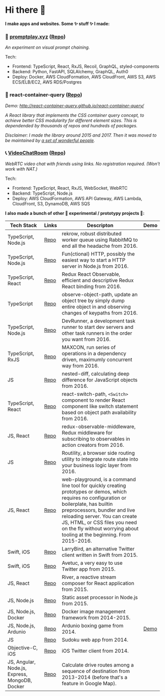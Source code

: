 # Hi there 👋

**I make apps and websites. Some ✨ stuff ✨ I made:**

### 💬 [promptplay.xyz](https://promptplay.xyz) ([Repo](https://github.com/d6u/PromptPlay))

_An experiment on visual prompt chaining._

Tech:
- Frontend: TypeScript, React, RxJS, Recoil, GraphQL, styled-components
- Backend: Python, FastAPI, SQLAlchemy, GraphQL, Auth0
- Deploy: Docker, AWS CloudFormation, AWS CloudFront, AWS S3, AWS ECS/ELB/EC2, AWS RDS/Postgres

### 🫙 react-container-query ([Repo](https://github.com/react-container-query/react-container-query))

_Demo: http://react-container-query.github.io/react-container-query/_

_A React library that implements the CSS container query concept, to achieve better CSS modularity for different element sizes. This is dependended by thousands of repos and hundreds of packages._ 

_Disclaimer: I made the library around 2015 and 2017. Then it was moved to be maintained by [a set of wonderful people](https://github.com/react-container-query/react-container-query/graphs/contributors)._

### 📞 [VideoChatRoom](https://gameroom-beta.daiwei.lu) ([Repo](https://github.com/d6u/VideoChatRoom))

_WebRTC video chat with friends using links. No registration required. (Won't work with NAT.)_

Tech:
- Frontend: TypeScript, React, RxJS, WebSocket, WebRTC
- Backend: TypeScript, Node.js
- Deploy: AWS CloudFormation, AWS API Gateway, AWS Lambda, CloudFront, S3, DynamoDB, AWS SQS

**I also made a bunch of other 🧪 experimental / prototypy projects 🧪:**

| Tech Stack | Links | Descripton | Demo |
|-|-|-|-|
| TypeScript, Node.js | [Repo](https://github.com/d6u/rekrow) | rekrow, robust distributed worker queue using RabbitMQ to end all the headache from 2016. |
| TypeScript, Node.js | [Repo](https://github.com/d6u/fun-http) | Fun(ctional) HTTP, possibly the easiest way to start a HTTP server in Node.js from 2016. |
| TypeScript, React | [Repo](https://github.com/d6u/redux-react-observable) | Redux React Observable, efficient and descriptive Redux React binding from 2016. |
| TypeScript | [Repo](https://github.com/d6u/observe-object-path) | observe-object-path, update an object tree by simply dump entire object in and observing changes of keypaths from 2016. |
| TypeScript, Node.js | [Repo](https://github.com/d6u/dev-runner) | DevRunner, a development task runner to start dev servers and other task runners in the order you want from 2016. |
| TypeScript, RxJS | [Repo](https://github.com/d6u/maxcon) | MAXCON, run series of operations in a dependency driven, maximumly concurrent way from 2016. |
| JS | [Repo](https://github.com/d6u/nested-diff) | nested-diff, calculating deep difference for JavaScript objects from 2016. |
| TypeScript, React | [Repo](https://github.com/d6u/react-switch-path) | react-switch-path, `<Switch>` component to render React component like switch statement based on object path availability from 2016. |
| JS, React | [Repo](https://github.com/d6u/redux-observable-middleware) | redux-observable-middleware, Redux middleware for subscribing to observables in action creators from 2016. |
| JS | [Repo](https://github.com/d6u/routility) | Routility, a browser side routing utility to integrate route state into your business logic layer from 2016. |
| JS, React | [Repo](https://github.com/d6u/web-playground) | web-playground, is a command line tool for quickly creating prototypes or demos, which requires no configuration or boilerplate, has builtin preprocessors, bundler and live reloading server. You can create JS, HTML, or CSS files you need on the fly without worrying about tooling at the beginning. From 2015-2016. |
| Swift, iOS | [Repo](https://github.com/d6u/LarryBird) | LarryBird, an alternative Twitter client written in Swift from 2015. |
| Swift, iOS | [Repo](https://github.com/d6u/Avetuc) | Avetuc, a very easy to use Twitter app from 2015. |
| JS, React | [Repo](https://github.com/d6u/River) | River, a reactive stream composer for React application from 2015. |
| JS, Node.js | [Repo](https://github.com/d6u/StaticPipeline) | Static asset processor in Node.js from 2015. |
| JS, Node.js, Docker | [Repo](https://github.com/d6u/Dockership) | Docker image management framework from 2014-2015. |
| JS, Node.js, Ardunio | [Repo](https://github.com/d6u/nodebotsday-dc-button-boxing) | Ardunio boxing game from 2014. | [Demo](https://www.youtube.com/watch?v=HLA0PvHZ0Eo) |
| JS | [Repo](https://github.com/d6u/sudoku-webapp) | Sudoku web app from 2014. |
| Objective-C, iOS | [Repo](https://github.com/d6u/Twiddr-old) | iOS Twitter client from 2014. |
| JS, Angular, Node.js, Express, MongoDB, Docker | [Repo](https://github.com/d6u/map-project-2.0) | Calculate drive routes among a sequence of destination from 2013-2014 (before that's a feature in Google Map). |
